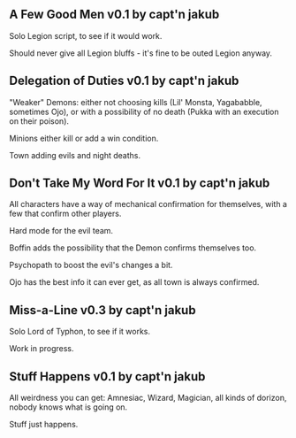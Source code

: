 ## A Few Good Men v0.1 by capt'n jakub

Solo Legion script, to see if it would work.

Should never give all Legion bluffs - it's fine to be outed Legion anyway.

## Delegation of Duties v0.1 by capt'n jakub

"Weaker" Demons: either not choosing kills (Lil' Monsta, Yagababble, sometimes Ojo), or with a possibility of no death (Pukka with an execution on their poison).

Minions either kill or add a win condition.

Town adding evils and night deaths.

## Don't Take My Word For It v0.1 by capt'n jakub

All characters have a way of mechanical confirmation for themselves, with a few that confirm other players.

Hard mode for the evil team.

Boffin adds the possibility that the Demon confirms themselves too.

Psychopath to boost the evil's changes a bit.

Ojo has the best info it can ever get, as all town is always confirmed.

## Miss-a-Line v0.3 by capt'n jakub

Solo Lord of Typhon, to see if it works.

Work in progress.

## Stuff Happens v0.1 by capt'n jakub

All weirdness you can get: Amnesiac, Wizard, Magician, all kinds of dorizon, nobody knows what is going on.

Stuff just happens.